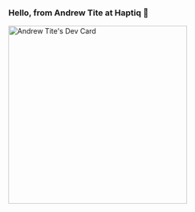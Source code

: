### Hello, from Andrew Tite at Haptiq 👋

<a href="https://app.daily.dev/andrewtite"><img src="https://api.daily.dev/devcards/v2/r4gnwvPvZno4MbenkGNJ3.png?type=default&r=sp6" width="356" alt="Andrew Tite's Dev Card"/></a>

<!--
**andrewtite-haptiq/andrewtite-haptiq** is a ✨ _special_ ✨ repository because its `README.md` (this file) appears on your GitHub profile.

Here are some ideas to get you started:

- 🔭 I’m currently working on ...
- 🌱 I’m currently learning ...
- 👯 I’m looking to collaborate on ...
- 🤔 I’m looking for help with ...
- 💬 Ask me about ...
- 📫 How to reach me: ...
- 😄 Pronouns: ...
- ⚡ Fun fact: ...
-->
